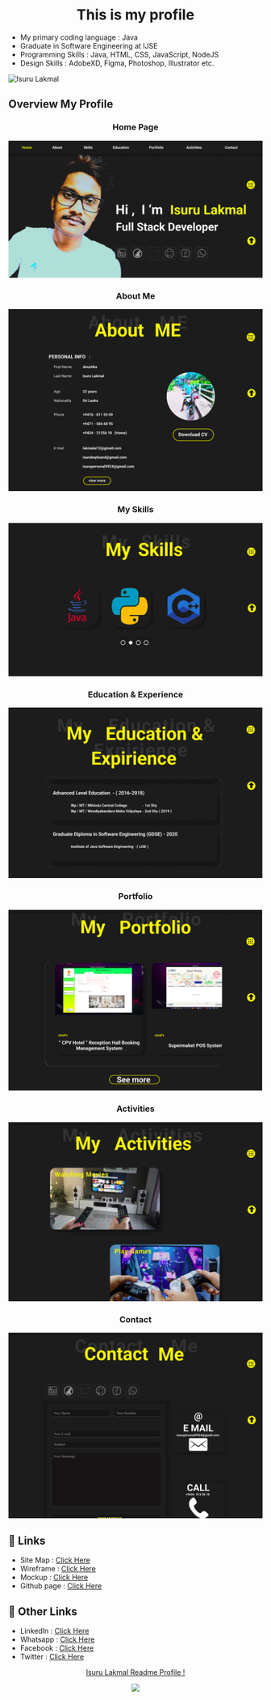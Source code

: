 <h1 align="center">This is my profile</h1>

- My primary coding language : Java
- Graduate in Software Engineering at IJSE
- Programming Skills : Java, HTML, CSS, JavaScript, NodeJS
- Design Skills : AdobeXD, Figma, Photoshop, Illustrator etc.

![Isuru Lakmal](assets/readme_images/myphoto.jpg)


<h2>Overview My Profile️ </h2>

<h3 align="center">Home Page</h3>

![Home Img](assets/readme_images/pro_imgs/1.png)


<h3 align="center">About Me</h3>

![About Img](assets/readme_images/pro_imgs/2.png)

<h3 align="center">My Skills</h3>

![Skills Img](assets/readme_images/pro_imgs/3.png)

<h3 align="center">Education & Experience</h3>

![Education Img](assets/readme_images/pro_imgs/4.png)

<h3 align="center">Portfolio</h3>

![Portfolio Img](assets/readme_images/pro_imgs/5.png)

<h3 align="center">Activities</h3>

![Activities Img](assets/readme_images/pro_imgs/6.png)

<h3 align="center">Contact</h3>

![Contact Img](assets/readme_images/pro_imgs/7.png)


## :link: **Links**
- Site Map : [Click Here](https://www.gloomaps.com/nfzc9C2aWT)
- Wireframe : [Click Here](https://wireframe.cc/pro/pp/da44f8bd4516987)
- Mockup : [Click Here](https://www.figma.com/file/g2kYJpUuH6RpLOBsQYN6HS/Untitled?version-id=1539721373&node-id=1%3A2&viewport=241%2C48%2C0.25)
- Github page : [Click Here](https://isurugithu.github.io/My-Profile/)

## :link: **Other Links**
- LinkedIn : [Click Here](http://www.linkedin.com/in/isurulakmal99)
- Whatsapp : [Click Here](https://wa.me/message/GWIVXWGZ6AO6F1)
- Facebook : [Click Here](https://www.facebook.com/anushkaisurulakmal.lakmal/)
- Twitter  : [Click Here](https://twitter.com/AnushkaIsuru72?t=5B3SsIFbGZhhmsYqXuX0Yg&s=09)


<p align="center">
<a href="https://github.com/pasindulakshankudaligama/Readme-File-Styles">
Isuru Lakmal Readme Profile !
</a>
</p>

<p align="center">
  <img src="https://capsule-render.vercel.app/api?type=waving&color=gradient&height=80&section=footer"/>
</p>

